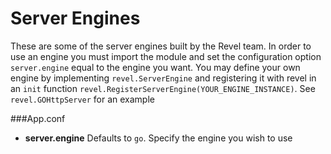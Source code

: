 # Server Engines
These are some of the server engines built by the Revel team.
In order to use an engine you must import the module and set
the configuration option `server.engine` equal to the engine you want.
You may define your own engine by implementing `revel.ServerEngine` and
registering it with revel in an `init` 
function `revel.RegisterServerEngine(YOUR_ENGINE_INSTANCE)`. See
`revel.GOHttpServer` for an example


###App.conf
- **server.engine** Defaults to `go`. Specify the engine you wish to use 
 
 
